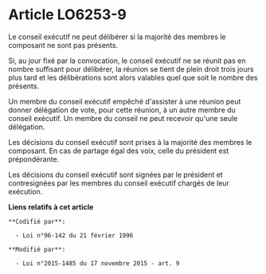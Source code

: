 # Article LO6253-9

Le conseil exécutif ne peut délibérer si la majorité des membres le composant ne sont pas présents.

Si, au jour fixé par la convocation, le conseil exécutif ne se réunit pas en nombre suffisant pour délibérer, la réunion se
tient de plein droit trois jours plus tard et les délibérations sont alors valables quel que soit le nombre des présents.

Un membre du conseil exécutif empêché d'assister à une réunion peut donner délégation de vote, pour cette réunion, à un autre
membre du conseil exécutif. Un membre du conseil ne peut recevoir qu'une seule délégation.

Les décisions du conseil exécutif sont prises à la majorité des membres le composant. En cas de partage égal des voix, celle
du président est prépondérante.

Les décisions du conseil exécutif sont signées par le président et contresignées par les membres du conseil exécutif chargés
de leur exécution.

**Liens relatifs à cet article**

	**Codifié par**:

	  - Loi n°96-142 du 21 février 1996

	**Modifié par**:

	  - Loi n°2015-1485 du 17 novembre 2015 - art. 9
